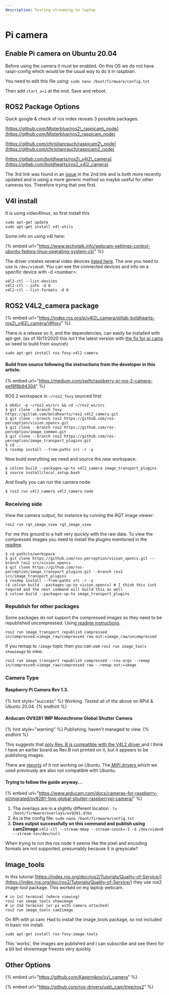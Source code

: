 ```yaml
---
description: Testing streaming to laptop
---
```


# Pi camera

## Enable Pi camera on Ubuntu 20.04

Before using the camera it must be enabled. On this OS we do not have raspi-config which would be the usual way to do it in raspbian.

You need to edit this file using: `sudo nano /boot/firmware/config.txt`

Then add `start_x=1` at the end. Save and reboot. 

## ROS2 Package Options

Quick google & check of ros index reveals 3 possible packages:

[https://github.com/Misterblue/ros2\_raspicam\_node](https://github.com/Misterblue/ros2_raspicam_node)

[https://github.com/christianrauch/raspicam2\_node](https://github.com/christianrauch/raspicam2_node)

[https://gitlab.com/boldhearts/ros2\_v4l2\_camera](https://gitlab.com/boldhearts/ros2_v4l2_camera)

The 3rd link was found in an [issue](https://github.com/christianrauch/raspicam2_node/issues/11#issuecomment-699931002) in the 2nd link and is both more recently updated and is using a more generic method so maybe useful for other cameras too. Therefore trying that one first.

## V4l install

It is using video4linux, so first install this

```text
sudo apt-get update
sudo apt-get install v4l-utils
```

Some info on using v4l here:

{% embed url="https://www.techytalk.info/webcam-settings-control-ubuntu-fedora-linux-operating-system-cli/" %}

The driver creates several video devices [listed here](https://www.raspberrypi.org/documentation/usage/camera/raspicam/v4l2.md). The one you need to use is `/dev/video0`. You can see the connected devices and info on a specific device with -d &lt;number&gt;:

```text
v4l2-ctl --list-devices
v4l2-ctl --info -d 0
v4l2-ctl --list-formats -d 0
```

## ROS2 V4L2\_camera package

{% embed url="https://index.ros.org/p/v4l2\_camera/gitlab-boldhearts-ros2\_v4l2\_camera/\#foxy" %}

There is a release so it, and the dependencies, can easily be installed with apt-get. \(as of 19/11/2020 this isn't the latest version with [the fix for pi cams ](https://gitlab.com/boldhearts/ros2_v4l2_camera/-/issues/22.)so need to build from source\)

```text
sudo apt-get install ros-foxy-v4l2-camera
```

#### Build from source following the instructions from the developer in this article: 

{% embed url="https://medium.com/swlh/raspberry-pi-ros-2-camera-eef8f8b94304" %}

ROS 2 workspace in `~/ros2_foxy` sourced first:

```text
$ mkdir -p ~/ros2_ws/src && cd ~/ros2_ws/src
$ git clone --branch foxy https://gitlab.com/boldhearts/ros2_v4l2_camera.git
$ git clone --branch ros2 https://github.com/ros-perception/vision_opencv.git
$ git clone --branch ros2 https://github.com/ros-perception/image_common.git
$ git clone --branch ros2 https://github.com/ros-perception/image_transport_plugins.git
$ cd ..
$ rosdep install --from-paths src -r -y
```

Now build everything we need and source the new workspace:

```text
$ colcon build --packages-up-to v4l2_camera image_transport_plugins
$ source install/local_setup.bash
```

And finally you can run the camera node:

```text
$ ros2 run v4l2_camera v4l2_camera_node
```

### Receiving side

View the camera output, for instance by running the RQT image viewer: 

```text
ros2 run rqt_image_view rqt_image_view
```

For me this ground to a halt very quickly with the raw data. To view the compressed images you need to install the plugins mentioned in the [readme](https://gitlab.com/boldhearts/ros2_v4l2_camera/-/tree/foxy#compressed-transport). 

```text
$ cd path/to/workspace
$ git clone https://github.com/ros-perception/vision_opencv.git --branch ros2 src/vision_opencv
$ git clone https://github.com/ros-perception/image_transport_plugins.git --branch ros2 src/image_transport_plugins
$ rosdep install --from-paths src -r -y
($ colcon build --packages-up-to vision_opencv) # I think this isnt requred and the next command will build this as well
$ colcon build --packages-up-to image_transport_plugins
```

### Republish for other packages

Some packages do not support the compressed images so they need to be republished uncompressed. Using[ readme instructions](https://gitlab.com/boldhearts/ros2_v4l2_camera/-/tree/foxy#usage).

```text
ros2 run image_transport republish compressed in/compressed:=image_raw/compressed raw out:=image_raw/uncompressed
```

If you remap to `/image` topic then you can use `ros2 run image_tools showimage` to view.

```text
ros2 run image_transport republish compressed --ros-args --remap in/compressed:=image_raw/compressed raw --remap out:=image
```

### Camera Type

####  Raspberry Pi Camera Rev 1.3.

{% hint style="success" %}
Working. Tested all of the above on RPi4 & Ubuntu 20.04.
{% endhint %}

#### Arducam OV9281 1MP Monochrome Global Shutter Camera 

{% hint style="warning" %}
Publishing, haven't managed to view.
{% endhint %}

This suggests that [only Rev. B is compatible with the V4L2 driver ](https://www.arducam.com/product/ov9281-mipi-1mp-monochrome-global-shutter-camera-module-m12-mount-lens-raspberry-pi/)and I think I have an earlier board as Rev.B not printed on it, but it appears to be publishing images.

There are [reports](https://www.arducam.com/forums/topic/no-activity-from-ov9281-with-v4l2-ctl-on-rpi-4/) of it not working on Ubuntu. The[ MiPi drivers ](https://github.com/ArduCAM/MIPI_Camera/tree/master/RPI)which we used previously are also not compatible with Ubuntu.

#### Trying to follow the guide anyway...

{% embed url="https://www.arducam.com/docs/cameras-for-raspberry-pi/migrated/ov9281-1mp-global-shutter-raspberrypi-camera/" %}

1. The overlays are in a slightly different location : `ls /boot/firmware/overlays/ov9281.dtbo`
2. As is the config file: `sudo nano /boot/firmware/config.txt`
3. **Does output successfully on this command  and publish using cam2image**.`v4l2-ctl --stream-mmap --stream-count=-1 -d /dev/video0 --stream-to=/dev/null`

When trying to run the ros node it seems like the pixel and encoding formats are not supported, presumably because it is greyscale?

## Image\_tools

In this tutorial [https://index.ros.org/doc/ros2/Tutorials/Quality-of-Service/](https://index.ros.org/doc/ros2/Tutorials/Quality-of-Service/) they use ros2 image-tool package. This worked on my laptop webcam.

```text
# in 1st terminal (where viewing)
ros2 run image_tools showimage
# in 2nd terminal (or pi with camera attached)
ros2 run image_tools cam2image
```

On RPi with pi cam: Had to install the image\_tools package, so not included in basic ros install.

`sudo apt-get install ros-foxy-image-tools` 

This 'works', the images are published and I can subscribe and see them for a bit but showimage freezes very quickly. 

## Other Options

{% embed url="https://github.com/Kapernikov/cv\_camera" %}

{% embed url="https://github.com/ros-drivers/usb\_cam/tree/ros2" %}



